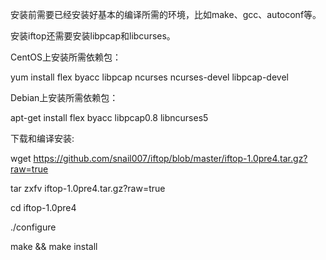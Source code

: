 安装前需要已经安装好基本的编译所需的环境，比如make、gcc、autoconf等。

安装iftop还需要安装libpcap和libcurses。

CentOS上安装所需依赖包：

yum install flex byacc  libpcap ncurses ncurses-devel libpcap-devel

Debian上安装所需依赖包：

apt-get install flex byacc  libpcap0.8 libncurses5


下载和编译安装: 

wget https://github.com/snail007/iftop/blob/master/iftop-1.0pre4.tar.gz?raw=true
 
tar zxfv iftop-1.0pre4.tar.gz\?raw\=true
 
cd iftop-1.0pre4
 
./configure
 
make && make install
